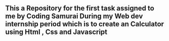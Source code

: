 ## This a Repository for the first task assigned to me by Coding Samurai During my Web dev internship period which is to create an Calculator using Html , Css and Javascript
